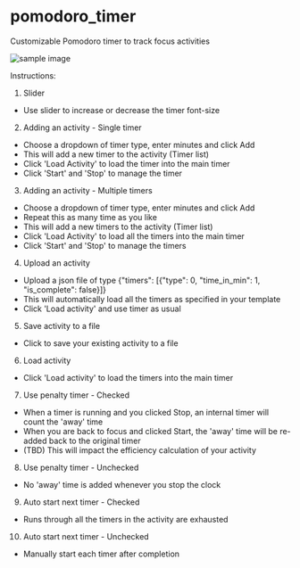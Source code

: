 # pomodoro_timer
Customizable Pomodoro timer to track focus activities

![sample image](https://i.ibb.co/256nPNy/Pomodoro-Timer-2022-01-27-07-53-57-2.png)

Instructions:
1. Slider
- Use slider to increase or decrease the timer font-size

2. Adding an activity - Single timer
- Choose a dropdown of timer type, enter minutes and click Add
- This will add a new timer to the activity (Timer list)
- Click 'Load Activity' to load the timer into the main timer
- Click 'Start' and 'Stop' to manage the timer

3. Adding an activity - Multiple timers
- Choose a dropdown of timer type, enter minutes and click Add
- Repeat this as many time as you like
- This will add a new timers to the activity (Timer list)
- Click 'Load Activity' to load all the timers into the main timer
- Click 'Start' and 'Stop' to manage the timers

4. Upload an activity
- Upload a json file of type {"timers": [{"type": 0, "time_in_min": 1, "is_complete": false}]}
- This will automatically load all the timers as specified in your template
- Click 'Load activity' and use timer as usual

5. Save activity to a file
- Click to save your existing activity to a file

6. Load activity
- Click 'Load activity' to load the timers into the main timer

7. Use penalty timer - Checked 
- When a timer is running and you clicked Stop, an internal timer will count the 'away' time
- When you are back to focus and clicked Start, the 'away' time will be re-added back to the original timer
- (TBD) This will impact the efficiency calculation of your activity

8. Use penalty timer - Unchecked
- No 'away' time is added whenever you stop the clock

9. Auto start next timer - Checked
- Runs through all the timers in the activity are exhausted

10. Auto start next timer - Unchecked 
- Manually start each timer after completion